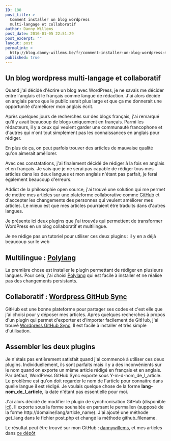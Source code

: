 ```yaml
---
ID: 188
post_title: >
  Comment installer un blog wordpress
  multi-langage et collaboratif
author: Danny Willems
post_date: 2016-01-05 22:51:29
post_excerpt: ""
layout: post
permalink: >
  http://blog.danny-willems.be/fr/comment-installer-un-blog-wordpress-multi-langage-et-collaboratif/
published: true
---
```

<h2 class="text-center">Un blog wordpress multi-langage et collaboratif</h2>

Quand j'ai décidé d'écrire un blog avec WordPress, je ne savais me décider entre l'anglais et le français comme langue de rédaction.
J'ai alors décidé en anglais parce que le public serait plus large et que ça me donnerait une opportunité d'améliorer mon anglais écrit.

Après quelques jours de recherches sur des blogs français, j'ai remarqué qu'il y avait beaucoup de blogs uniquement en français. Parmi les rédacteurs, il y a ceux qui veulent garder une communauté francophone et d'autres qui n'ont tout simplement pas les connaissances en anglais pour rédiger.

En plus de ça, on peut parfois trouver des articles de mauvaise qualité qu'on aimerait améliorer.

Avec ces constatations, j'ai finalement décidé de rédiger à la fois en anglais et en français. Je sais que je ne serai pas capable de rédiger tous mes articles dans les deux langues et mon anglais n'étant pas parfait, je ferai également beaucoup d'erreurs.

Addict de la philosophie open source, j'ai trouvé une solution qui me permet de mettre mes articles sur une plateforme collaborative comme <a href="http://github.com">GitHub</a> et d'accepter les changements des personnes qui veulent améliorer mes articles. Le mieux est que mes articles pourraient être traduits dans d'autres langues.

Je présente ici deux plugins que j'ai trouvés qui permettent de transformer WordPress en un blog collaboratif et multilingue.

<div class="dw-quote">Je ne rédige pas un tutoriel pour utiliser ces deux plugins : il y en a déjà beaucoup sur le web</div>

<h2 class="text-center">Multilingue : <a href="https://fr.wordpress.org/plugins/polylang/">Polylang</a></h2>

La première chose est installer le plugin permettant de rédiger en plusieurs langues. Pour cela, j'ai choisi <a href="https://fr.wordpress.org/plugins/polylang/">Polylang</a> qui est facile à installer et ne réalise pas des changements persistants.

<h2 class="text-center">Collaboratif : <a href="https://github.com/mAAdhaTTah/wordpress-github-sync">Wordpress GitHub Sync</a></h2>

GitHub est une bonne plateforme pour partager ses codes et c'est elle que j'ai choisi pour y déposer mes articles.
Après quelques recherches à propos d'un plugin qui permet d'exporter et d'importer facilement de GitHub, j'ai trouvé <a href="https://github.com/mAAdhaTTah/wordpress-github-sync">Wordpress GitHub Sync</a>.
Il est facile à installer et très simple d'utilisation.

<h2 class="text-center">Assembler les deux plugins</h2>

Je n'étais pas entièrement satisfait quand j'ai commencé à utiliser ces deux plugins. Individuellement, ils sont parfaits mais il y a des inconvénients sur le nom quand on exporte un même article rédigé en français et en anglais.
Par défaut, WordPress GitHub Sync exporte sous Y-m-d-nom_de_l_article</strong>. Le problème est qu'on doit regarder le nom de l'article pour connaitre dans quelle langue il est rédigé. Je voulais quelque chose de la forme <strong>lang-nom_de_l_article</strong>, la date n'étant pas essentielle pour moi.

J'ai alors décidé de modifier le plugin de synchronisation GitHub (disponible <a href="https://github.com/dannywillems/wordpress-github-sync">ici</a>). Il exporte sous la forme souhaitée en parsant le permalien (supposé de la forme http://domaine/lang/article_name).
J'ai ajouté une méthode get_lang dans le fichier post.php et changé la méthode github_filename.

<div class="dw-quote">Le résultat peut être trouvé sur mon GitHub : <a href="https://github.com/dannywillems">dannywillems</a>, et mes articles dans <a href="https://github.com/dannywillems/blog.danny-willems.be">ce dépôt</a></div>